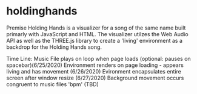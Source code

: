 # holdinghands

Premise
Holding Hands is a visualizer for a song of the same name built primarly with JavaScript and HTML. The visualizer utilzes the Web Audio API as well
as the THREE.js library to create a 'living' environment as a backdrop for the Holding Hands song.

Time Line:
Music File plays on loop when page loads (optional: pauses on spacebar)(6/25/2020)
Environment renders on page loading - appears living and has movement (6/26/2020)
Evironment encapsulates entire screen after window resize (6/27/2020)
Background movement occurs congruent to music files 'bpm' (TBD)
